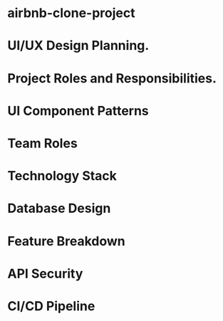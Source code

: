 # airbnb-clone-project
# UI/UX Design Planning.
# Project Roles and Responsibilities.
# UI Component Patterns
# Team Roles
# Technology Stack
# Database Design
# Feature Breakdown
# API Security
# CI/CD Pipeline
